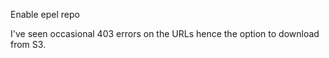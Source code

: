 Enable epel repo

I've seen occasional 403 errors on the URLs hence the option to download from S3.
